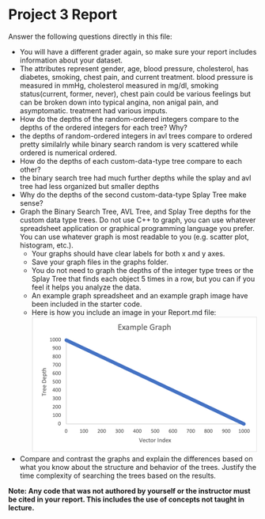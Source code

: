 # Project 3 Report

Answer the following questions directly in this file:
* You will have a different grader again, so make sure your report includes information about your dataset.
* The attributes represent gender, age, blood pressure, cholesterol, has diabetes, smoking, chest pain, and current treatment. blood pressure is measured in mmHg, cholesterol measured in mg/dl, smoking status(current, former, never), chest pain could be various feelings but can be broken down into typical angina, non anigal pain, and asymptomatic. treatment had various imputs.
* How do the depths of the random-ordered integers compare to the depths of the ordered integers for each tree? Why?
* the depths of random-ordered integers in avl trees compare to ordered pretty similalrly while binary search random is very scattered while ordered is numerical ordered. 
* How do the depths of each custom-data-type tree compare to each other?
* the binary search tree had much further depths while the splay and avl tree had less organized but smaller depths
* Why do the depths of the second custom-data-type Splay Tree make sense?
* Graph the Binary Search Tree, AVL Tree, and Splay Tree depths for the custom data type trees. Do not use C++ to graph, you can use whatever spreadsheet application or graphical programming language you prefer. You can use whatever graph is most readable to you (e.g. scatter plot, histogram, etc.).
  * Your graphs should have clear labels for both x and y axes.
  * Save your graph files in the graphs folder.
  * You do not need to graph the depths of the integer type trees or the Splay Tree that finds each object 5 times in a row, but you can if you feel it helps you analyze the data.
  * An example graph spreadsheet and an example graph image have been included in the starter code.
  * Here is how you include an image in your Report.md file: ![example graph](graphs/example-graph.png)
* Compare and contrast the graphs and explain the differences based on what you know about the structure and behavior of the trees. Justify the time complexity of searching the trees based on the results.

**Note: Any code that was not authored by yourself or the instructor must be cited in your report. This includes the use of concepts not taught in lecture.**